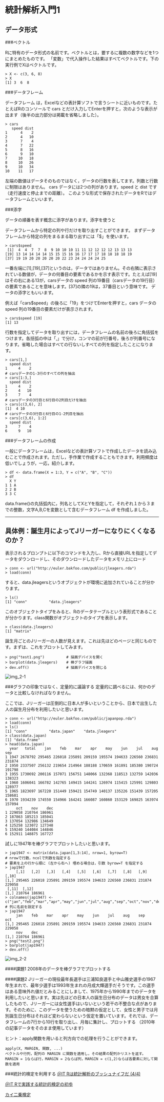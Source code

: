 # 統計解析入門1
## データ形式 

###ベクトル

Rに特有のデータ形式の名前です。ベクトルとは，要するに複数の数字などを1つにまとめたものです。
「変数」で代入操作した結果はすべてベクトルです。下の実行例でXはベクトルです。

	> X <- c(3, 6, 8)
	> X
	[1] 3  6  8
		      

###データフレーム 

データフレーム は，Excelなどの表計算ソフトで言うシートに近いものです。たとえばRのコンソールで cars とだけ入力してEnterを押すと，次のような表示が出ます（後半の出力部分は掲載を省略しました）。

	> cars
	   speed dist
	1      4    2
	2      4   10
	3      7    4
	4      7   22
	5      8   16
	6      9   10
	7     10   18
	8     10   26
	9     10   34
	10    11   17		      
		      

左端の数値はデータそのものではなく，データの行数を表してます。列数と行数に制限はありません。
cars データには2つの列があります。speed と dist です（走行速度と停止までの距離）。 このような形式で保存されたデータをRではデータフレームといいます。

###添字

データの順番を表す概念に添字があります。添字を使うと

データフレームから特定の列や行だけを取り出すことができます。
まずデータフレームから特定の列をまるまる取り出すには「$」を使います。

	> cars$speed
	 [1]  4  4  7  7  8  9 10 10 10 11 11 12 12 12 12 13 13 13
	[19] 13 14 14 14 14 15 15 15 16 16 17 17 17 18 18 18 18 19
	[37] 19 19 20 20 20 20 20 22 23 24 24 24 24 25		      
		      

一番左端に[1],[19],[37]というのは，データではありません。その右隣に表示されている数値が，データの何番目の要素であるかを示す表示です。たとえば[19]はその右にある13が，carsデータの speed 列の19番目（carsデータの19行目）の要素であることを意味します。[37]の隣の19は，37番目という意味です。 データの添字ともいいます。

例えば「cars$speed」の後ろに「19」をつけてEnterを押すと，cars データの speed 列の19番目の要素だけが表示されます。

	> cars$speed [19]
	[1] 13		      
		      

行数を指定してデータを取り出すには，データフレームの名前の後ろに角括弧をつけます。各括弧の中は「,」で分け，コンマの前が行番号，後ろが列番号になります。省略した場合はすべての行ないしすべての列を指定したことになります。

	> cars[1,]
	  speed dist
	1     4    2
	# carsデータの1-3行のすべての列を抽出
	> cars[1:3,]
	  speed dist
	1     4    2
	2     4   10
	3     7    4
	# carsデータの3行目と6行目の2列目だけを抽出
	> cars[c(3,6), 2]
	[1]  4 10
	# carsデータの3行目と6行目の1-2列目を抽出
	> cars[c(3,6), 1:2]
	  speed dist
	3     7    4
	6     9   10		      

###データフレームの作成

一般にデータフレームは，Excelなどの表計算ソフトで作成したデータを読み込むことで作成されます。ただし，手作業で作成することもできます。利用頻度は低いでしょうが，一応，紹介します。

	> df <- data.frame(X = 1:3, Y = c("A", "B", "C"))
	> df
	  X Y
	1 1 A
	2 2 B
	3 3 C		      
    

data.frame()の丸括弧内に，列名としてXとYを指定して，それぞれ１から３までの整数，文字A,B,Cを変数として含むデータフレーム df を作成しました。

---

## 具体例：誕生月によってJリーガーになりにくくなるのか？
表示されるプロンプトに以下のコマンドを入力し、Rから直接URLを指定してデータをダウンロードし、そのダウンロードしたデータをメモリ上にロード

	> conn <- url("http://euler.bakfoo.com/public/jleagers.rda")
	> load(conn)

すると、data.jleagersというオブジェクトが環境に追加されていることが分かります。
	
	> ls()
	[1] "conn"          "data.jleagers"

このオブジェクトタイプをみると、Rのデータテーブルという表形式であることが分かります。class関数がオブジェクトのタイプを表示します。

	> class(data.jleagers)
	[1] "matrix"
	
誕生月ごとのJリーガーの人数が見えます。これは先ほどのページと同じものです。まずは、これをプロットしてみます。

	> png("test1.png")          # 描画デバイスを開く
	> barplot(data.jleagers)    # 棒グラフ描画
	> dev.off()                 # 描画デバイスを閉じる
	
![img_2-1](img_2-1.png)

###グラフの印象ではなく、定量的に議論する
定量的に調べるには、何かのデータと比較しなければなりません。

ここでは、Jリーガーは圧倒的に日本人が多いということから、日本で出生した人の誕生月分布を利用したいと思います。

	> conn <- url("http://euler.bakfoo.com/public/japanpop.rda")
	> load(conn)
	> ls()
	[1] "conn"          "data.japan"    "data.jleagers"
	> class(data.japan)
	[1] "data.frame"
	> head(data.japan)
	  year   total    jan    feb    mar    apr    may    jun    jul    aug    sep
	1 1947 2678792 295465 226018 235891 209159 195574 194633 226560 236831 231874
	2 1950 2337507 256132 219654 214964 188188 170659 161891 185380 190724 191798
	3 1955 1730692 200116 157071 156751 148066 132368 118513 132759 142036 138323
	4 1960 1606041 166782 142765 149415 144241 126974 115415 125991 129803 128977
	5 1965 1823697 167220 151449 159421 154749 140137 135226 151439 157205 158681
	6 1970 1934239 174550 154966 164241 166087 160860 153129 169825 163974 157094
	     oct    nov    dec
	1 229058 210764 186961
	2 187863 185213 185041
	3 137054 132986 134649
	4 125258 123072 127348
	5 159240 144084 144846
	6 152911 148875 167727

試しに1947年を棒グラフでプロットしたいと思います。

	> jap1947 <- matrix(data.japan[1,3:14], nrow=1, byrow=T) 
	# nrowで行数，ncolで列数を指定する
	# 要素を上の行から順に (左から右へ) 埋める場合は，引数 byrow=T を指定する
	> jap1947
	     [,1]   [,2]   [,3]   [,4]   [,5]   [,6]   [,7]   [,8]   [,9]   [,10]
	[1,] 295465 226018 235891 209159 195574 194633 226560 236831 231874 229058
     [,11]  [,12]
	[1,] 210764 186961	
	> colnames(jap1947) <-c("jan","feb","mar","apr","may","jun","jul","aug","sep","oct","nov","dec")
	# 列に名前を設定する
	> jap1947
	     jan    feb    mar    apr    may    jun    jul    aug    sep    oct
	[1,] 295465 226018 235891 209159 195574 194633 226560 236831 231874 229058
	     nov    dec
	[1,] 210764 186961	
	> png("test2.png") 
	> barplot(jap1947)
	> dev.off()
	
![img_2-2](img_2-2.png)

####課題1
2008年のデータを棒グラフでプロットする

####課題2
Jリーガーの現役最年長選手は三浦知良選手と中山雅史選手の1967年生まれで、最年少選手は1993年生まれの月成大輝選手だそうです。この選手はある意味外れ値だとみることにしまして、1975年から1990年までのデータを利用したいと思います。実は先ほどの日本人の誕生日分布のデータは男女を合算したもので、Jリーガーには女性選手はいないという若干の不整合な点があります。そのために、このデータを使うための暗黙の仮定として、女性と男子では月別誕生日分布はそれほど変わらないという仮定を置いています。それでは、データフレームの7行から10行を取り出し、月毎に集計し、プロットする
（2010年の記事データをそのまま使用しています）

ヒント：apply関数を用いると列方向での処理を行うことができます。

	apply(X, MARGIN, 関数, ...)
	ベクトルや行列，配列の MARGIN に関数を適用し，その結果の配列かリストを返す。
	MARGIN = 1ならば行，MARGIN = 2ならば列，MARGIN = c(1,2)ならば各要素に対して関数を適用

###統計的検定を利用する
[＠IT Rは統計解析のブッシュナイフだ (4/4)](http://www.atmarkit.co.jp/ait/articles/1007/21/news096_4.html)

[＠IT Rで実践する統計的検定の初歩](http://www.atmarkit.co.jp/ait/articles/1008/04/news090.html)

[カイ二乗検定](http://d.hatena.ne.jp/Zellij/20111202/p1)
